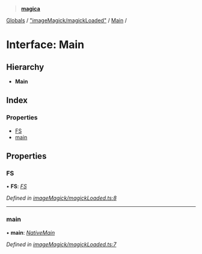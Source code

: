 > **[magica](../README.md)**

[Globals](../README.md) / ["imageMagick/magickLoaded"](../modules/_imagemagick_magickloaded_.md) / [Main](_imagemagick_magickloaded_.main.md) /

# Interface: Main

## Hierarchy

* **Main**

## Index

### Properties

* [FS](_imagemagick_magickloaded_.main.md#fs)
* [main](_imagemagick_magickloaded_.main.md#main)

## Properties

###  FS

• **FS**: *[FS](_file_emscriptenfs_.fs.md)*

*Defined in [imageMagick/magickLoaded.ts:8](https://github.com/cancerberoSgx/magica/blob/7866695/src/imageMagick/magickLoaded.ts#L8)*

___

###  main

• **main**: *[NativeMain](../modules/_imagemagick_createmain_.md#nativemain)*

*Defined in [imageMagick/magickLoaded.ts:7](https://github.com/cancerberoSgx/magica/blob/7866695/src/imageMagick/magickLoaded.ts#L7)*